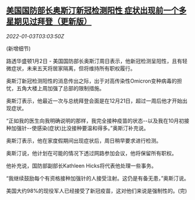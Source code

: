 <!--1641180663000-->
[美国国防部长奥斯汀新冠检测阳性 症状出现前一个多星期见过拜登（更新版）](https://cn.reuters.com/article/usa-defense-secretary-covid19-0102-sun-idCNKBS2JD03E)
------

<div><i>2022-01-03T03:03:50Z</i></div><p>(新增细节)</p><p>路透华盛顿1月2日 - 美国国防部长奥斯汀周日表示，他新冠检测呈阳性，且有轻微症状，未来五天将居家隔离，但将维持所有职权履行。</p><p>奥斯汀新冠检测阳性的消息传出之际，出于对高传染性Omicron变种病毒的担忧，五角大楼上周加强了总部的限制措施。</p><p>奥斯汀表示，他最近一次与总统拜登会面是在12月21日，超过一周后他才开始出现症状。</p><p>“正如我的医生向我明确说明的那样，我完全接种疫苗的状态--以及我在10月初接种加强针--使感染(症状)比没接种要温和得多。”奥斯汀补充说。</p><p>奥斯汀表示，他在家度假期间出现症状后，周日稍早要求进行检测。</p><p>奥斯汀说，他计划在可能的情况下透过网路参加会议，他将保留所有职权。</p><p>他补充说，国防部副部长Kathleen Hicks将代表他处理一些事务。</p><p>“我继续鼓励每个有资格接种加强针的人接受注射。这仍是有备无患，”奥斯汀说。</p><p>美国大约98%的现役军人已经接受了新冠疫苗，这对他们来说是强制性的。(完)</p>
